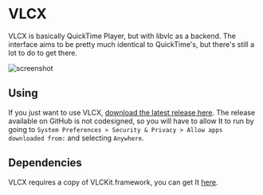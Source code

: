 # VLCX

VLCX is basically QuickTime Player, but with libvlc as a backend. The interface aims to be pretty much identical to QuickTime's, but there's still a lot to do to get there.

![screenshot](https://raw.githubusercontent.com/insidegui/VLCX/master/screenshot.png)

## Using

If you just want to use VLCX, [download the latest release here](https://github.com/insidegui/VLCX/releases/VLCX_latest.zip). The release available on GitHub is not codesigned, so you will have to allow It to run by going to `System Preferences > Security & Privacy > Allow apps downloaded from:` and selecting `Anywhere`.

## Dependencies

VLCX requires a copy of VLCKit.framework, you can get It [here](https://wiki.videolan.org/VLCKit/).